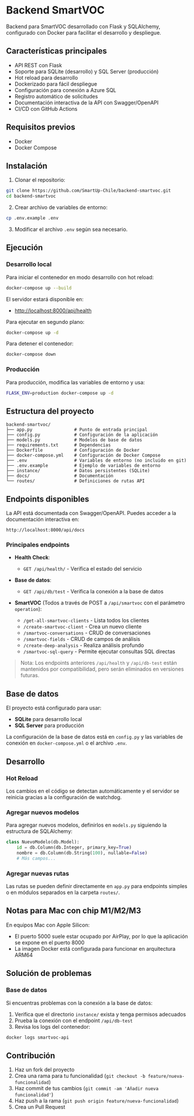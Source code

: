 # Backend SmartVOC

Backend para SmartVOC desarrollado con Flask y SQLAlchemy, configurado con Docker para facilitar el desarrollo y despliegue.

## Características principales

- API REST con Flask
- Soporte para SQLite (desarrollo) y SQL Server (producción)
- Hot reload para desarrollo
- Dockerizado para fácil despliegue
- Configuración para conexión a Azure SQL
- Registro automático de solicitudes
- Documentación interactiva de la API con Swagger/OpenAPI
- CI/CD con GitHub Actions

## Requisitos previos

- Docker
- Docker Compose

## Instalación

1. Clonar el repositorio:
```bash
git clone https://github.com/SmartUp-Chile/backend-smartvoc.git
cd backend-smartvoc
```

2. Crear archivo de variables de entorno:
```bash
cp .env.example .env
```

3. Modificar el archivo `.env` según sea necesario.

## Ejecución

### Desarrollo local

Para iniciar el contenedor en modo desarrollo con hot reload:

```bash
docker-compose up --build
```

El servidor estará disponible en:
- [http://localhost:8000/api/health](http://localhost:8000/api/health)

Para ejecutar en segundo plano:

```bash
docker-compose up -d
```

Para detener el contenedor:

```bash
docker-compose down
```

### Producción

Para producción, modifica las variables de entorno y usa:

```bash
FLASK_ENV=production docker-compose up -d
```

## Estructura del proyecto

```
backend-smartvoc/
├── app.py                # Punto de entrada principal
├── config.py             # Configuración de la aplicación
├── models.py             # Modelos de base de datos
├── requirements.txt      # Dependencias
├── Dockerfile            # Configuración de Docker
├── docker-compose.yml    # Configuración de Docker Compose
├── .env                  # Variables de entorno (no incluido en git)
├── .env.example          # Ejemplo de variables de entorno
├── instance/             # Datos persistentes (SQLite)
├── docs/                 # Documentación
└── routes/               # Definiciones de rutas API
```

## Endpoints disponibles

La API está documentada con Swagger/OpenAPI. Puedes acceder a la documentación interactiva en:

```
http://localhost:8000/api/docs
```

### Principales endpoints

- **Health Check**:
  - `GET /api/health/` - Verifica el estado del servicio

- **Base de datos**:
  - `GET /api/db/test` - Verifica la conexión a la base de datos

- **SmartVOC** (Todos a través de POST a `/api/smartvoc` con el parámetro `operation`):
  - `/get-all-smartvoc-clients` - Lista todos los clientes
  - `/create-smartvoc-client` - Crea un nuevo cliente
  - `/smartvoc-conversations` - CRUD de conversaciones
  - `/smartvoc-fields` - CRUD de campos de análisis
  - `/create-deep-analysis` - Realiza análisis profundo
  - `/smartvoc-sql-query` - Permite ejecutar consultas SQL directas

> Nota: Los endpoints anteriores `/api/health` y `/api/db-test` están mantenidos por compatibilidad, pero serán eliminados en versiones futuras.

## Base de datos

El proyecto está configurado para usar:

- **SQLite** para desarrollo local
- **SQL Server** para producción

La configuración de la base de datos está en `config.py` y las variables de conexión en `docker-compose.yml` o el archivo `.env`.

## Desarrollo

### Hot Reload

Los cambios en el código se detectan automáticamente y el servidor se reinicia gracias a la configuración de watchdog.

### Agregar nuevos modelos

Para agregar nuevos modelos, definirlos en `models.py` siguiendo la estructura de SQLAlchemy:

```python
class NuevoModelo(db.Model):
    id = db.Column(db.Integer, primary_key=True)
    nombre = db.Column(db.String(100), nullable=False)
    # Más campos...
```

### Agregar nuevas rutas

Las rutas se pueden definir directamente en `app.py` para endpoints simples o en módulos separados en la carpeta `routes/`.

## Notas para Mac con chip M1/M2/M3

En equipos Mac con Apple Silicon:
- El puerto 5000 suele estar ocupado por AirPlay, por lo que la aplicación se expone en el puerto 8000
- La imagen Docker está configurada para funcionar en arquitectura ARM64

## Solución de problemas

### Base de datos

Si encuentras problemas con la conexión a la base de datos:

1. Verifica que el directorio `instance/` exista y tenga permisos adecuados
2. Prueba la conexión con el endpoint `/api/db-test`
3. Revisa los logs del contenedor:
```bash
docker logs smartvoc-api
```

## Contribución

1. Haz un fork del proyecto
2. Crea una rama para tu funcionalidad (`git checkout -b feature/nueva-funcionalidad`)
3. Haz commit de tus cambios (`git commit -am 'Añadir nueva funcionalidad'`)
4. Haz push a la rama (`git push origin feature/nueva-funcionalidad`)
5. Crea un Pull Request 